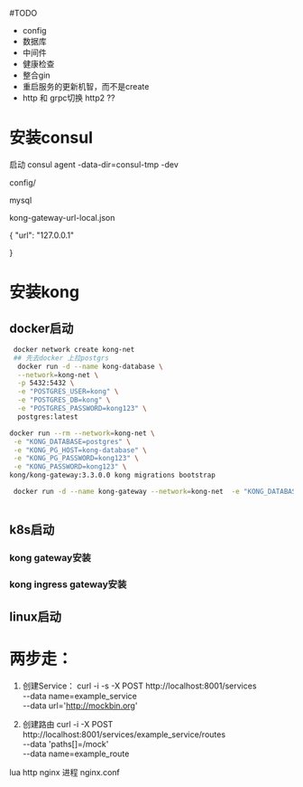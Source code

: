 #TODO
 - config
 - 数据库
 - 中间件
 - 健康检查
 - 整合gin
 - 重启服务的更新机智，而不是create
 - http 和 grpc切换  http2 ??

# 安装consul

启动 consul agent -data-dir=consul-tmp -dev  


config/

mysql

kong-gateway-url-local.json

{
  "url": "127.0.0.1"
  
}




# 安装kong

## docker启动

```bash
 docker network create kong-net
 ## 先去docker 上拉postgrs
  docker run -d --name kong-database \
  --network=kong-net \
  -p 5432:5432 \
  -e "POSTGRES_USER=kong" \
  -e "POSTGRES_DB=kong" \
  -e "POSTGRES_PASSWORD=kong123" \
  postgres:latest

docker run --rm --network=kong-net \
 -e "KONG_DATABASE=postgres" \
 -e "KONG_PG_HOST=kong-database" \
 -e "KONG_PG_PASSWORD=kong123" \
 -e "KONG_PASSWORD=kong123" \
kong/kong-gateway:3.3.0.0 kong migrations bootstrap

 docker run -d --name kong-gateway --network=kong-net  -e "KONG_DATABASE=postgres"  -e "KONG_PG_HOST=kong-database"  -e "KONG_PG_USER=kong"  -e "KONG_PG_PASSWORD=kongpass"  -e "KONG_PROXY_ACCESS_LOG=/dev/stdout"  -e "KONG_ADMIN_ACCESS_LOG=/dev/stdout"  -e "KONG_PROXY_ERROR_LOG=/dev/stderr"  -e "KONG_ADMIN_ERROR_LOG=/dev/stderr"  -e "KONG_ADMIN_LISTEN=0.0.0.0:8001"  -e "KONG_ADMIN_GUI_URL=http://localhost:8002"  -e KONG_LICENSE_DATA  -p 8000:8000  -p 8443:8443  -p 8001:8001  -p 8444:8444  -p 8002:8002  -p 8445:8445  -p 8003:8003  -p 8004:8004  kong/kong-gateway:3.3.0.0



```

## k8s启动
### kong gateway安装
### kong ingress gateway安装

## linux启动


# 两步走：

1. 创建Service：
curl -i -s -X POST http://localhost:8001/services \
  --data name=example_service \
  --data url='http://mockbin.org'

2. 创建路由
curl -i -X POST http://localhost:8001/services/example_service/routes \
  --data 'paths[]=/mock' \
  --data name=example_route


lua  http    nginx 进程    nginx.conf  